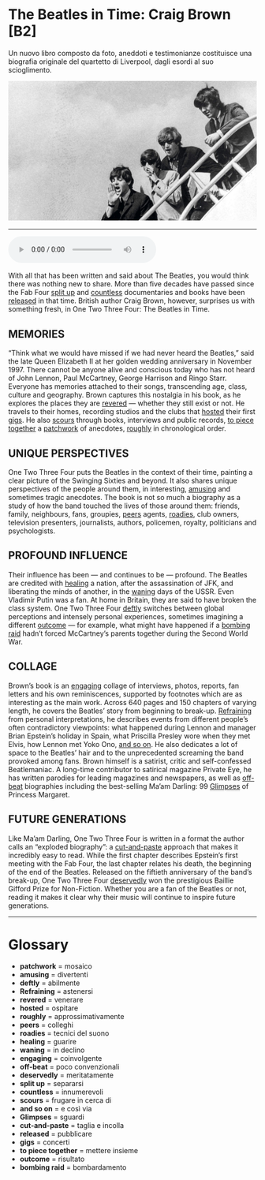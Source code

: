 # The Beatles in Time: Craig Brown   [B2]

Un nuovo libro composto da foto, aneddoti e testimonianze costituisce una biografia originale del quartetto di Liverpool, dagli esordi al suo scioglimento.

![](The%20Beatles%20in%20Time%20Craig%20Brown.jpg)

--------------

<div>
<audio controls autoplay>
    <source src="https:/raw.githubusercontent.com/dartie/speakup/main/2024-02/The%20Beatles%20in%20Time%20Craig%20Brown.mp3" type="audio/mpeg">
</audio>
</div>


With all that has been written and said about The Beatles, you would think there was nothing new to share. More than five decades have passed since the Fab Four [split up](## "separarsi") and [countless](## "innumerevoli") documentaries and books have been [released](## "pubblicare") in that time. British author Craig Brown, however, surprises us with something fresh, in One Two Three Four: The Beatles in Time.

## MEMORIES
“Think what we would have missed if we had never heard the Beatles,” said the late Queen Elizabeth II at her golden wedding anniversary in November 1997. There cannot be anyone alive and conscious today who has not heard of John Lennon, Paul McCartney, George Harrison and Ringo Starr. Everyone has memories attached to their songs, transcending age, class, culture and geography. Brown captures this nostalgia in his book, as he explores the places they are [revered](## "venerare") — whether they still exist or not. He travels to their homes, recording studios and the clubs that [hosted](## "ospitare") their first [gigs](## "concerti"). He also [scours](## "frugare in cerca di") through books, interviews and public records, [to piece together](## "mettere insieme") a [patchwork](## "mosaico") of anecdotes, [roughly](## "approssimativamente") in chronological order.

## UNIQUE PERSPECTIVES
One Two Three Four puts the Beatles in the context of their time, painting a clear picture of the Swinging Sixties and beyond. It also shares unique perspectives of the people around them, in interesting, [amusing](## "divertenti") and sometimes tragic anecdotes. The book is not so much a biography as a study of how the band touched the lives of those around them: friends, family, neighbours, fans, groupies, [peers](## "colleghi") agents, [roadies](## "tecnici del suono"), club owners, television presenters, journalists, authors, policemen, royalty, politicians and psychologists. 

## PROFOUND INFLUENCE
Their influence has been — and continues to be — profound. The Beatles are credited with [healing](## "guarire") a nation, after the assassination of JFK, and liberating the minds of another, in the [waning](## "in declino") days of the USSR. Even Vladimir Putin was a fan. At home in Britain, they are said to have broken the class system. One Two Three Four [deftly](## "abilmente") switches between global perceptions and intensely personal experiences, sometimes imagining a different [outcome](## "risultato") — for example, what might have happened if a [bombing raid](## "bombardamento") hadn’t forced McCartney’s parents together during the Second World War. 

## COLLAGE
Brown’s book is an [engaging](## "coinvolgente") collage of interviews, photos, reports, fan letters and his own reminiscences, supported by footnotes which are as interesting as the main work. Across 640 pages and 150 chapters of varying length, he covers the Beatles’ story from beginning to break-up. [Refraining](## "astenersi") from personal interpretations, he describes events from different people’s often contradictory viewpoints: what happened during Lennon and manager Brian Epstein’s holiday in Spain, what Priscilla Presley wore when they met Elvis, how Lennon met Yoko Ono, [and so on](## "e così via"). He also dedicates a lot of space to the Beatles’ hair and to the unprecedented screaming the band provoked among fans.
Brown himself is a satirist, critic and self-confessed Beatlemaniac. A long-time contributor to satirical magazine Private Eye, he has written parodies for leading magazines and newspapers, as well as [off-beat](## "poco convenzionali") biographies including the best-selling Ma’am Darling: 99 [Glimpses](## "sguardi") of Princess Margaret. 

## FUTURE GENERATIONS
Like Ma’am Darling, One Two Three Four is written in a format the author calls an “exploded biography”: a [cut-and-paste](## "taglia e incolla") approach that makes it incredibly easy to read. While the first chapter describes Epstein’s first meeting with the Fab Four, the last chapter relates his death, the beginning of the end of the Beatles. Released on the fiftieth anniversary of the band’s break-up, One Two Three Four [deservedly](## "meritatamente") won the prestigious Baillie Gifford Prize for Non-Fiction. Whether you are a fan of the Beatles or not, reading it makes it clear why their music will continue to inspire future generations.   

--------------

<div style = "display:block; clear:both; page-break-after:always;"></div>

# Glossary
* **patchwork** = mosaico
* **amusing** = divertenti
* **deftly** = abilmente
* **Refraining** = astenersi
* **revered** = venerare
* **hosted** = ospitare
* **roughly** = approssimativamente
* **peers** = colleghi
* **roadies** = tecnici del suono
* **healing** = guarire
* **waning** = in declino
* **engaging** = coinvolgente
* **off-beat** = poco convenzionali
* **deservedly** = meritatamente
* **split up** = separarsi
* **countless** = innumerevoli
* **scours** = frugare in cerca di
* **and so on** = e così via
* **Glimpses** = sguardi
* **cut-and-paste** = taglia e incolla
* **released** = pubblicare
* **gigs** = concerti
* **to piece together** = mettere insieme
* **outcome** = risultato
* **bombing raid** = bombardamento
